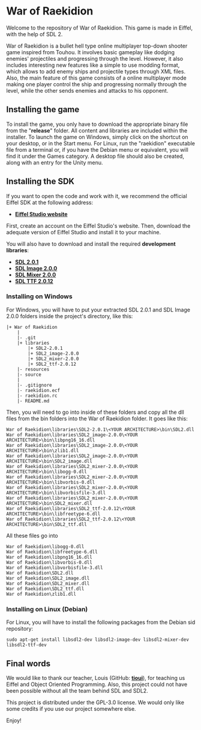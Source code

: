 War of Raekidion
================

Welcome to the repository of War of Raekidion. This game is made in Eiffel, 
with the help of SDL 2. 

War of Raekidion is a bullet hell type online multiplayer top-down shooter game 
inspired from Touhou. It involves basic gameplay like dodging enemies' projectiles 
and progressing through the level. However, it also includes interesting new 
features like a simple to use modding format, which allows to add enemy ships 
and projectile types through XML files. Also, the main feature of this game 
consists of a online multiplayer mode making one player control the ship and 
progressing normally through the level, while the other sends enemies and attacks 
to his opponent.

Installing the game
----------------------

To install the game, you only have to download the appropriate binary file from 
the "**release**" folder. All content and libraries are included within the installer. 
To launch the game on Windows, simply click on the shortcut on your desktop, or 
in the Start menu. For Linux, run the "raekidion" executable file from a terminal or, if 
you have the Debian menu or equivalent, you will find it under the Games category. A 
desktop file should also be created, along with an entry for the Unity menu.

Installing the SDK
---------------------

If you want to open the code and work with it, we recommend the official Eiffel 
SDK at the following address: 

- [**Eiffel Studio website**][1]

First, create an account on the Eiffel Studio's website. Then, download the adequate 
version of Eiffel Studio and install it to your machine.

You will also have to download and install the required **development libraries**: 

- [**SDL 2.0.1**][2]
- [**SDL Image 2.0.0**][3]
- [**SDL Mixer 2.0.0**][4]
- [**SDL TTF 2.0.12**][5]

### Installing on Windows

For Windows, you will have to put your extracted SDL 2.0.1 and SDL Image 2.0.0 
folders inside the project's directory, like this:

    |+ War of Raekidion
		|
		|- .git
		|+ libraries
			|+ SDL2-2.0.1
			|+ SDL2_image-2.0.0
			|+ SDL2_mixer-2.0.0
			|+ SDL2_ttf-2.0.12
		|- resources
		|- source
		|
		|- .gitignore
		|- raekidion.ecf
		|- raekidion.rc
		|- README.md
		
Then, you will need to go into inside of these folders and copy all the dll files from 
the bin folders into the War of Raekidion folder. It goes like this: 

	War of Raekidion\libraries\SDL2-2.0.1\<YOUR ARCHITECTURE>\bin\SDL2.dll
	War of Raekidion\libraries\SDL2_image-2.0.0\<YOUR ARCHITECTURE>\bin\libpng16_16.dll
	War of Raekidion\libraries\SDL2_image-2.0.0\<YOUR ARCHITECTURE>\bin\zlib1.dll
	War of Raekidion\libraries\SDL2_image-2.0.0\<YOUR ARCHITECTURE>\bin\SDL2_image.dll
	War of Raekidion\libraries\SDL2_mixer-2.0.0\<YOUR ARCHITECTURE>\bin\libogg-0.dll
	War of Raekidion\libraries\SDL2_mixer-2.0.0\<YOUR ARCHITECTURE>\bin\libvorbis-0.dll
	War of Raekidion\libraries\SDL2_mixer-2.0.0\<YOUR ARCHITECTURE>\bin\libvorbisfile-3.dll
	War of Raekidion\libraries\SDL2_mixer-2.0.0\<YOUR ARCHITECTURE>\bin\SDL2_mixer.dll
	War of Raekidion\libraries\SDL2_ttf-2.0.12\<YOUR ARCHITECTURE>\bin\libfreetype-6.dll
	War of Raekidion\libraries\SDL2_ttf-2.0.12\<YOUR ARCHITECTURE>\bin\SDL2_ttf.dll
	
All these files go into
	
	War of Raekidion\libogg-0.dll
	War of Raekidion\libfreetype-6.dll
	War of Raekidion\libpng16_16.dll
	War of Raekidion\libvorbis-0.dll
	War of Raekidion\libvorbisfile-3.dll
	War of Raekidion\SDL2.dll 
	War of Raekidion\SDL2_image.dll
	War of Raekidion\SDL2_mixer.dll
	War of Raekidion\SDL2_ttf.dll
	War of Raekidion\zlib1.dll

### Installing on Linux (Debian)

For Linux, you will have to install the following packages from the Debian sid repository:

	sudo apt-get install libsdl2-dev libsdl2-image-dev libsdl2-mixer-dev libsdl2-ttf-dev

Final words
-----------

We would like to thank our teacher, Louis (GitHub: [**tioui**][6]), for teaching us 
Eiffel and Object Oriented Programming. Also, this project could not have been 
possible without all the team behind SDL and SDL2.

This project is distributed under the GPL-3.0 license. We would only like some 
credits if you use our project somewhere else. 

Enjoy!

[1]:  http://www.eiffel.com/
[2]:  http://www.libsdl.org/release/SDL2-devel-2.0.1-mingw.tar.gz
[3]:  https://www.libsdl.org/projects/SDL_image/release/SDL2_image-devel-2.0.0-mingw.tar.gz
[4]:  https://www.libsdl.org/projects/SDL_ttf/release/SDL2_ttf-devel-2.0.12-mingw.tar.gz
[5]:  https://www.libsdl.org/projects/SDL_mixer/release/SDL2_mixer-devel-2.0.0-mingw.tar.gz
[6]:  http://github.com/tioui
